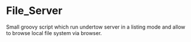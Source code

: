 # File_Server
Small groovy script which run undertow server in a listing mode and allow to browse local file system via browser.

